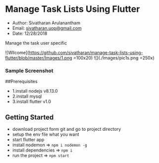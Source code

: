 # Manage Task Lists Using Flutter
- Author: Sivatharan Arulanantham
- Email: sivatharan.uop@gmail.com
- Date: 12/28/2018
   
 Manage the task user specific 

![Wllcome](https://github.com/sivatharan/manage-task-lists-using-flutter/blob/master/Images/1.png  =100x20)
![](./Images/pic1s.png =250x)

### Sample Screenshot


##Prerequisites
- 1.install nodejs v8.13.0
- 2.install mysql
- 3.install flutter v1.0


## Getting Started
- download project form git and go to project directory
- setup the env file what you want
- start flutter app
- install nodemon => `npm i nodemon -g`
- install dependencies => `npm i`
- run the project => `npm start`
